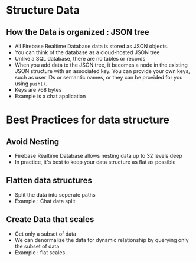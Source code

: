 # Structure Data

## How the Data is organized : JSON tree
* All Firebase Realtime Database data is stored as JSON objects.
*  You can think of the database as a cloud-hosted JSON tree
*  Unlike a SQL database, there are no tables or records
* When you add data to the JSON tree, it becomes a node in the existing JSON structure with an associated key.
You can provide your own keys, such as user IDs or semantic names, or they can be provided for you using `push()`.
* Keys are 768 bytes
* Example is a chat application


# Best Practices for data structure

## Avoid Nesting
* Firebase Realtime Database allows nesting data up to 32 levels deep
*  In practice, it's best to keep your data structure as flat as possible

## Flatten data structures
* Split the data into seperate paths
* Example : Chat data split

## Create Data that scales
* Get only a subset of data
* We can denormalize the data for dynamic relationship by querying only the subset of data
* Example : flat scales